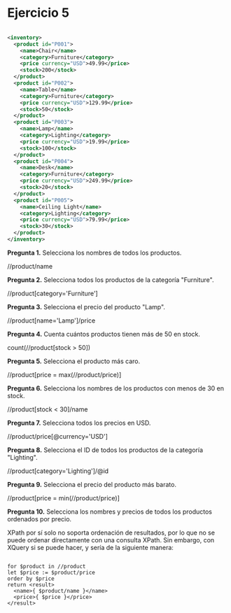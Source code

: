 # Ejercicio 5

```xml

<inventory>
  <product id="P001">
    <name>Chair</name>
    <category>Furniture</category>
    <price currency="USD">49.99</price>
    <stock>200</stock>
  </product>
  <product id="P002">
    <name>Table</name>
    <category>Furniture</category>
    <price currency="USD">129.99</price>
    <stock>50</stock>
  </product>
  <product id="P003">
    <name>Lamp</name>
    <category>Lighting</category>
    <price currency="USD">19.99</price>
    <stock>100</stock>
  </product>
  <product id="P004">
    <name>Desk</name>
    <category>Furniture</category>
    <price currency="USD">249.99</price>
    <stock>20</stock>
  </product>
  <product id="P005">
    <name>Ceiling Light</name>
    <category>Lighting</category>
    <price currency="USD">79.99</price>
    <stock>30</stock>
  </product>
</inventory>
```

__Pregunta 1.__ Selecciona los nombres de todos los productos.

//product/name

__Pregunta 2.__ Selecciona todos los productos de la categoría "Furniture".

//product[category='Furniture']

__Pregunta 3.__ Selecciona el precio del producto "Lamp".

//product[name='Lamp']/price

__Pregunta 4.__ Cuenta cuántos productos tienen más de 50 en stock.

count(//product[stock > 50])

__Pregunta 5.__ Selecciona el producto más caro.

//product[price = max(//product/price)]

__Pregunta 6.__ Selecciona los nombres de los productos con menos de 30 en stock.

//product[stock < 30]/name

__Pregunta 7.__ Selecciona todos los precios en USD.

//product/price[@currency='USD']

__Pregunta 8.__ Selecciona el ID de todos los productos de la categoría "Lighting".

//product[category='Lighting']/@id

__Pregunta 9.__ Selecciona el precio del producto más barato.

//product[price = min(//product/price)]

__Pregunta 10.__ Selecciona los nombres y precios de todos los productos ordenados por precio.

XPath por sí solo no soporta ordenación de resultados, por lo que no se puede ordenar directamente con una consulta XPath. Sin embargo, con XQuery si se puede hacer, y sería de la siguiente manera:

```XQuery

for $product in //product
let $price := $product/price
order by $price
return <result>
  <name>{ $product/name }</name>
  <price>{ $price }</price>
</result>
```
